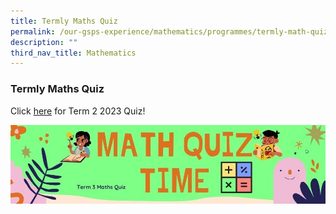```yaml
---
title: Termly Maths Quiz
permalink: /our-gsps-experience/mathematics/programmes/termly-math-quiz/
description: ""
third_nav_title: Mathematics
---
```

### **Termly Maths Quiz**
Click [here](https://forms.gle/CScRqVeBwC5FnS8n8) for Term 2 2023 Quiz!

![](/images/Term%203%20Maths%20Quiz.jpg)